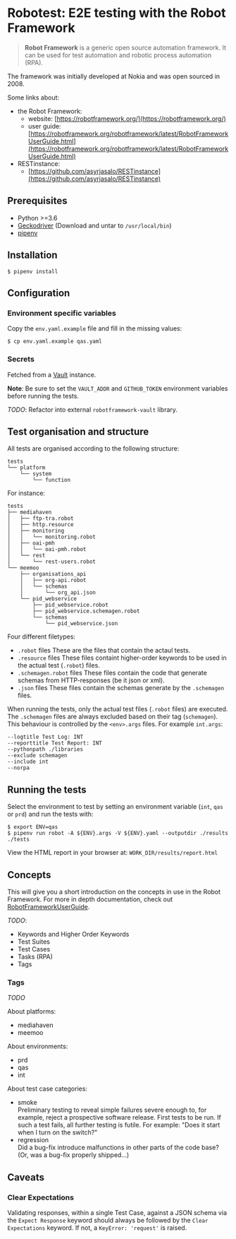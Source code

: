 # Robotest: E2E testing with the Robot Framework

> **Robot Framework** is a generic open source automation framework. It can be
> used for test automation and robotic process automation (RPA).

The framework was initially developed at Nokia and was open sourced in 2008.

Some links about:
- the Robot Framework:
	- website: [https://robotframework.org/](https://robotframework.org/)
	- user guide: [https://robotframework.org/robotframework/latest/RobotFrameworkUserGuide.html](https://robotframework.org/robotframework/latest/RobotFrameworkUserGuide.html)
- RESTinstance:
	- [https://github.com/asyrjasalo/RESTinstance](https://github.com/asyrjasalo/RESTinstance)

## Prerequisites

- Python >=3.6
- [Geckodriver](https://github.com/mozilla/geckodriver/releases/latest) (Download and untar to `/usr/local/bin`)
- [pipenv](https://pipenv-fork.readthedocs.io/en/latest/)

## Installation

    $ pipenv install

## Configuration

### Environment specific variables

Copy the `env.yaml.example` file and fill in the missing values:

    $ cp env.yaml.example qas.yaml

### Secrets

Fetched from a [Vault](https://www.vaultproject.io/) instance.

**Note**: Be sure to set the `VAULT_ADDR` and `GITHUB_TOKEN` environment
variables before running the tests.

_TODO_: Refactor into external `robotframework-vault` library.

## Test organisation and structure

All tests are organised according to the following structure:

```
tests
└── platform
    └── system
        └── function
```

For instance:

```
tests
├── mediahaven
│   ├── ftp-tra.robot
│   ├── http.resource
│   ├── monitoring
│   │   └── monitoring.robot
│   ├── oai-pmh
│   │   └── oai-pmh.robot
│   └── rest
│       └── rest-users.robot
└── meemoo
    ├── organisations_api
    │   ├── org-api.robot
    │   └── schemas
    │       └── org_api.json
    └── pid_webservice
        ├── pid_webservice.robot
        ├── pid_webservice.schemagen.robot
        └── schemas
            └── pid_webservice.json
```

Four different filetypes:

- `.robot` files
  These are the files that contain the actaul tests.
- `.resource` files
  These files containt higher-order keywords to be used in the actual test
(`.robot`) files.
- `.schemagen.robot` files
  These files contain the code that generate schemas from HTTP-responses (be it
json or xml).
- `.json` files
  These files contain the schemas generate by the `.schemagen` files.

When running the tests, only the actual test files (`.robot` files) are
executed. The `.schemagen` files are always excluded based on their tag
(`schemagen`). This behaviour is controlled by the `<env>.args` files. For
example `int.args`:


```
--logtitle Test Log: INT
--reporttitle Test Report: INT
--pythonpath ./libraries
--exclude schemagen
--include int
--norpa
```

## Running the tests

Select the environment to test by setting an environment variable (`int`, `qas`
or `prd`) and run the tests with:

    $ export ENV=qas
    $ pipenv run robot -A ${ENV}.args -V ${ENV}.yaml --outputdir ./results ./tests

View the HTML report in your browser at: `WORK_DIR/results/report.html`

## Concepts

This will give you a short introduction on the concepts in use in the Robot
Framework. For more in depth documentation, check out
[RobotFrameworkUserGuide](https://robotframework.org/robotframework/latest/RobotFrameworkUserGuide.html).

_TODO_:
- Keywords and Higher Order Keywords
- Test Suites
- Test Cases
- Tasks (RPA)
- Tags

### Tags

_TODO_

About platforms:

- mediahaven
- meemoo

About environments:

- prd
- qas
- int

About test case categories:

- smoke  
Preliminary testing to reveal simple failures severe enough to, for example,
reject a prospective software release. First tests to be run. If such a test
fails, all further testing is futile.  For example: "Does it start when I turn
on the switch?"
- regression  
Did a bug-fix introduce malfunctions in other parts of the code base? (Or, was
a bug-fix properly shipped...)

## Caveats

### Clear Expectations

Validating responses, within a single Test Case, against a JSON schema via the
`Expect Response` keyword should always be followed by the `Clear Expectations`
keyword. If not, a `KeyError: 'request'` is raised.
